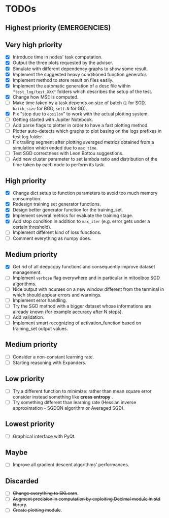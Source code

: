 # TODOs

## Highest priority (**EMERGENCIES**)

## Very high priority
- [x] Introduce time in nodes' task computation.
- [x] Output the three plots requested by the advisor.
- [x] Simulate with different dependency graphs to show some result.
- [x] Implement the suggested heavy conditioned function generator.
- [x] Implement method to store result on files easily.
- [x] Implement the automatic generation of a desc file within `"test_log/test_XXX"` folders which describes the setup of the test.
- [x] Change how MSE is computed.
- [ ] Make time taken by a task depends on size of batch (`1` for SGD, `batch_size` for BGD, `self.N` for GD).
- [x] Fix "stop due to `epsilon`" to work with the actual plotting system.
- [ ] Getting started with Jupiter Notebook.
- [ ] Add parse flags to plotter in order to have a fast plotting method.
- [ ] Plotter auto-detects which graphs to plot basing on the logs prefixes in test log folder.
- [ ] Fix trailing segment after plotting averaged metrics obtained from a simulation which ended due to `max_time`.  
- [ ] Test SGD correctness with Leon Bottou suggestions.
- [ ] Add new cluster parameter to set lambda ratio and distribution of the time taken by each node to perform its task. 

## High priority
- [x] Change dict setup to function parameters to avoid too much memory consumption.
- [x] Redesign training set generator functions.
- [x] Design better generator function for the training_set.
- [x] Implement several metrics for evaluate the training stage.
- [x] Add stop condition in addition to `max_iter` (e.g. error gets under a certain threshold).
- [ ] Implement different kind of loss functions.
- [ ] Comment everything as numpy does.

## Medium priority
- [x] Get rid of all deepcopy functions and consequently improve dataset management.
- [ ] Implement `verbose` flag everywhere and in particular in mltoolbox SGD algorithms.
- [ ] Nice output with ncurses on a new window different from the terminal in which should appear errors and warnings.
- [ ] Implement error handling.
- [ ] Try the SGD method with a bigger dataset whose informations are already known (for example accuracy after N steps).
- [ ] Add validation.
- [ ] Implement smart recognizing of activation_function based on training_set output values.

## Medium priority 
- [ ] Consider a non-constant learning rate.
- [ ] Starting reasoning with Expanders.

## Low priority
- [ ] Try a different function to minimize: rather than mean square error consider instead something like **cross entropy** .
- [ ] Try something different than learning rate (Hessian inverse approximation - SGDQN algorithm or Averaged SGD).

## Lowest priority
- [ ] Graphical interface with PyQt.

## Maybe
- [ ] Improve all gradient descent algorithms' performances.

## Discarded
- [ ] ~~Change everything to SKLearn~~.
- [ ] ~~Augment precision in computation by exploiting Decimal module in std library~~.
- [ ] ~~Create plotting module~~.